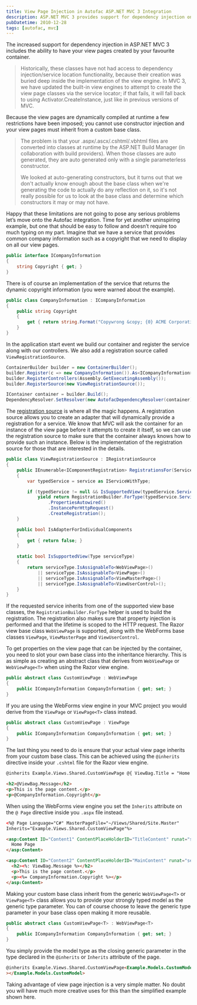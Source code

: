 ```yaml
---
title: View Page Injection in Autofac ASP.NET MVC 3 Integration
description: ASP.NET MVC 3 provides support for dependency injection on view pages via Autofac, a registration source which allows you to create an adapter that will dynamically provide a registration for a service. Your view pages must inherit from a custom base class and you need to add a registration source called ViewRegistrationSource in the application start event. This allows properties on the view page to be injected by the container.
pubDatetime: 2010-12-28
tags: [autofac, mvc]
---
```


The increased support for dependency injection in ASP.NET MVC 3 includes the ability to have your view pages created by your favourite container.

> Historically, these classes have not had access to dependency injection/service location functionality, because their creation was buried deep inside the implementation of the view engine. In MVC 3, we have updated the built-in view engines to attempt to create the view page classes via the service locator; if that fails, it will fall back to using Activator.CreateInstance, just like in previous versions of MVC.

Because the view pages are dynamically compiled at runtime a few restrictions have been imposed; you cannot use constructor injection and your view pages must inherit from a custom base class.

> The problem is that your .aspx/.ascx/.cshtml/.vbhtml files are converted into classes at runtime by the ASP.NET Build Manager (in collaboration with build providers). When those classes are auto generated, they are auto generated only with a single parameterless constructor.
>
> We looked at auto-generating constructors, but it turns out that we don't actually know enough about the base class when we're generating the code to actually do any reflection on it, so it's not really possible for us to look at the base class and determine which constructors it may or may not have.

Happy that these limitations are not going to pose any serious problems let’s move onto the Autofac integration. Time for yet another uninspiring example, but one that should be easy to follow and doesn’t require too much typing on my part. Imagine that we have a service that provides common company information such as a copyright that we need to display on all our view pages.

```csharp
public interface ICompanyInformation
{
    string Copyright { get; }
}
```

There is of course an implementation of the service that returns the dynamic copyright information (you were warned about the example).

```csharp
public class CompanyInformation : ICompanyInformation
{
    public string Copyright
    {
        get { return string.Format("Copywrong &copy; {0} ACME Corporation", DateTime.Now.Year); }
    }
}
```

In the application start event we build our container and register the service along with our controllers. We also add a registration source called `ViewRegistrationSource`.

```csharp
ContainerBuilder builder = new ContainerBuilder();
builder.Register(c => new CompanyInformation()).As<ICompanyInformation>().InstancePerHttpRequest();
builder.RegisterControllers(Assembly.GetExecutingAssembly());
builder.RegisterSource(new ViewRegistrationSource());

IContainer container = builder.Build();
DependencyResolver.SetResolver(new AutofacDependencyResolver(container));
```

The [registration source](http://nblumhardt.com/2010/01/declarative-context-adapters-autofac2/) is where all the magic happens. A registration source allows you to create an adapter that will dynamically provide a registration for a service. We know that MVC will ask the container for an instance of the view page before it attempts to create it itself, so we can use the registration source to make sure that the container always knows how to provide such an instance. Below is the implementation of the registration source for those that are interested in the details.

```csharp
public class ViewRegistrationSource : IRegistrationSource
{
    public IEnumerable<IComponentRegistration> RegistrationsFor(Service service, Func<Service, IEnumerable<IComponentRegistration>> registrationAccessor)
    {
        var typedService = service as IServiceWithType;

        if (typedService != null && IsSupportedView(typedService.ServiceType))
            yield return RegistrationBuilder.ForType(typedService.ServiceType)
                .PropertiesAutowired()
                .InstancePerHttpRequest()
                .CreateRegistration();
    }

    public bool IsAdapterForIndividualComponents
    {
        get { return false; }
    }

    static bool IsSupportedView(Type serviceType)
    {
        return serviceType.IsAssignableTo<WebViewPage>()
            || serviceType.IsAssignableTo<ViewPage>()
            || serviceType.IsAssignableTo<ViewMasterPage>()
            || serviceType.IsAssignableTo<ViewUserControl>();
    }
}
```

If the requested service inherits from one of the supported view base classes, the `RegistrationBuilder.ForType` helper is used to build the registration. The registration also makes sure that property injection is performed and that the lifetime is scoped to the HTTP request. The Razor view base class `WebViewPage` is supported, along with the WebForms base classes `ViewPage`, `ViewMasterPage` and `ViewUserControl`.

To get properties on the view page that can be injected by the container, you need to slot your own base class into the inheritance hierarchy. This is as simple as creating an abstract class that derives from `WebViewPage` or `WebViewPage<T>` when using the Razor view engine.

```csharp
public abstract class CustomViewPage : WebViewPage
{
    public ICompanyInformation CompanyInformation { get; set; }
}
```

If you are using the WebForms view engine in your MVC project you would derive from the `ViewPage` or `ViewPage<T>` class instead.

```csharp
public abstract class CustomViewPage : ViewPage
{
    public ICompanyInformation CompanyInformation { get; set; }
}
```

The last thing you need to do is ensure that your actual view page inherits from your custom base class. This can be achieved using the `@inherits` directive inside your `.cshtml` file for the Razor view engine.

```html
@inherits Example.Views.Shared.CustomViewPage @{ ViewBag.Title = "Home Page"; }

<h2>@ViewBag.Message</h2>
<p>This is the page content.</p>
<p>@CompanyInformation.Copyright</p>
```

When using the WebForms view engine you set the `Inherits` attribute on the `@ Page` directive inside you `.aspx` file instead.

```html
<%@ Page Language="C#" MasterPageFile="~/Views/Shared/Site.Master"
Inherits="Example.Views.Shared.CustomViewPage"%>

<asp:Content ID="Content1" ContentPlaceHolderID="TitleContent" runat="server">
  Home Page
</asp:Content>

<asp:Content ID="Content2" ContentPlaceHolderID="MainContent" runat="server">
  <h2><%: ViewBag.Message %></h2>
  <p>This is the page content.</p>
  <p><%= CompanyInformation.Copyright %></p>
</asp:Content>
```

Making your custom base class inherit from the generic `WebViewPage<T>` or `ViewPage<T>` class allows you to provide your strongly typed model as the generic type parameter. You can of course choose to leave the generic type parameter in your base class open making it more reusable.

```csharp
public abstract class CustomViewPage<T> : WebViewPage<T>
{
    public ICompanyInformation CompanyInformation { get; set; }
}
```

You simply provide the model type as the closing generic parameter in the type declared in the `@inherits` or `Inherits` attribute of the page.

```html
@inherits Example.Views.Shared.CustomViewPage<Example.Models.CustomModel
></Example.Models.CustomModel>
```

Taking advantage of view page injection is a very simple matter. No doubt you will have much more creative uses for this than the simplified example shown here.
